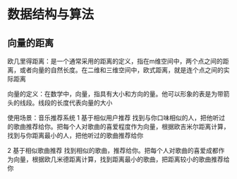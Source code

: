 # 数据结构与算法

## 向量的距离

欧几里得距离：是一个通常采用的距离的定义，指在m维空间中，两个点之间的距离，或者向量的自然长度。在二维和三维空间中，欧式距离，就是连个点之间的实际距离

向量的定义：在数学中，向量，指具有大小和方向的量。他可以形象的表是为带箭头的线段。线段的长度代表向量的大小

使用场景：音乐推荐系统
1 基于相似用户推荐
找到与你口味相似的人，把他听过的歌曲推荐给你。把每个人对歌曲的喜爱程度作为向量，根据欧吉米尔距离计算，找到与你距离最小的人，把他听过的歌曲推荐给你

2 基于相似歌曲推荐
找到相似的歌曲，推荐给你。把每个人对歌曲的喜爱成都作为向量，根据欧几米德距离计算，找到距离最小的歌曲，把距离较小的歌曲推荐给你

